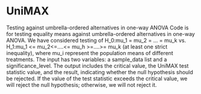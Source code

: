 # UniMAX
Testing against umbrella-ordered alternatives in one-way ANOVA Code is for testing equality means against umbrella-ordered alternatives in one-way ANOVA. We have considered testing of H_0:mu_1 = mu_2 = ... = mu_k vs. H_1:mu_1 <= mu_2<=....<= mu_h >=....>= mu_k (at least one strict inequality), where mu_i represent the population means of different treatments. The input has two variables: a sample_data list and a significance_level. The output includes the critical value, the UniMAX test statistic value, and the result, indicating whether the null hypothesis should be rejected. If the value of the test statistic exceeds the critical value, we will reject the null hypothesis; otherwise, we will not reject it.
